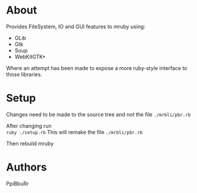 About
===
Provides FileSystem, IO and GUI features to mruby using:  
* GLib
* Gtk
* Soup
* WebKitGTK+

Where an attempt has been made to expose a more ruby-style interface to those libraries.

Setup
===

Changes need to be made to the source tree and not the file `./mrbli/pbr.rb`  

After changing run  
`ruby ./setup.rb` 
This will remake the file `./mrbli/pbr.rb` 

Then rebuild mruby

Authors
===
PpiBbuRr
